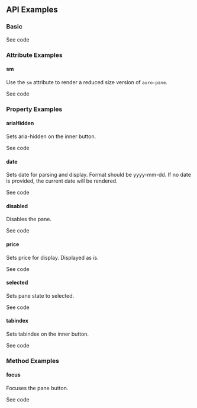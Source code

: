 <!-- AURO-GENERATED-CONTENT:START (FILE:src=./../api.md) -->
<!-- AURO-GENERATED-CONTENT:END -->

## API Examples

### Basic

<div class="twoColDemoRow">
  <div>
    <div class="exampleWrapper">
      <!-- AURO-GENERATED-CONTENT:START (FILE:src=./../../apiExamples/basicSingle.html) -->
      <!-- AURO-GENERATED-CONTENT:END -->
    </div>
<auro-accordion lowProfile justifyRight>
  <span slot="trigger">See code</span>

<!-- AURO-GENERATED-CONTENT:START (CODE:src=./../../apiExamples/basicSingle.html) -->
<!-- AURO-GENERATED-CONTENT:END -->

</auro-accordion>

### Attribute Examples

#### sm

Use the `sm` attribute to render a reduced size version of `auro-pane`.

<div class="exampleWrapper">
  <!-- AURO-GENERATED-CONTENT:START (FILE:src=./../../apiExamples/smallSingle.html) -->
  <!-- AURO-GENERATED-CONTENT:END -->
</div>
<auro-accordion lowProfile justifyRight>
  <span slot="trigger">See code</span>

<!-- AURO-GENERATED-CONTENT:START (CODE:src=./../../apiExamples/smallSingle.html) -->
<!-- AURO-GENERATED-CONTENT:END -->

</auro-accordion>

### Property Examples

#### ariaHidden

Sets aria-hidden on the inner button.

<div class="exampleWrapper">
  <!-- AURO-GENERATED-CONTENT:START (FILE:src=./../../apiExamples/ariaHidden.html) -->
  <!-- AURO-GENERATED-CONTENT:END -->
</div>
<auro-accordion lowProfile justifyRight>
  <span slot="trigger">See code</span>

<!-- AURO-GENERATED-CONTENT:START (CODE:src=./../../apiExamples/ariaHidden.html) -->
<!-- AURO-GENERATED-CONTENT:END -->

</auro-accordion>

#### date

Sets date for parsing and display. Format should be yyyy-mm-dd. If no date is provided, the current date will be rendered.

<div class="exampleWrapper">
  <!-- AURO-GENERATED-CONTENT:START (FILE:src=./../../apiExamples/date.html) -->
  <!-- AURO-GENERATED-CONTENT:END -->
</div>
<auro-accordion lowProfile justifyRight>
  <span slot="trigger">See code</span>

<!-- AURO-GENERATED-CONTENT:START (CODE:src=./../../apiExamples/date.html) -->
<!-- AURO-GENERATED-CONTENT:END -->

</auro-accordion>

#### disabled

Disables the pane.

<div class="exampleWrapper">
  <!-- AURO-GENERATED-CONTENT:START (FILE:src=./../../apiExamples/disabled.html) -->
  <!-- AURO-GENERATED-CONTENT:END -->
</div>
<auro-accordion lowProfile justifyRight>
  <span slot="trigger">See code</span>

<!-- AURO-GENERATED-CONTENT:START (CODE:src=./../../apiExamples/disabled.html) -->
<!-- AURO-GENERATED-CONTENT:END -->

</auro-accordion>

#### price

Sets price for display. Displayed as is.

<div class="exampleWrapper">
  <!-- AURO-GENERATED-CONTENT:START (FILE:src=./../../apiExamples/price.html) -->
  <!-- AURO-GENERATED-CONTENT:END -->
</div>
<auro-accordion lowProfile justifyRight>
  <span slot="trigger">See code</span>

<!-- AURO-GENERATED-CONTENT:START (CODE:src=./../../apiExamples/price.html) -->
<!-- AURO-GENERATED-CONTENT:END -->

</auro-accordion>

#### selected

Sets pane state to selected.

<div class="exampleWrapper">
  <!-- AURO-GENERATED-CONTENT:START (FILE:src=./../../apiExamples/selected.html) -->
  <!-- AURO-GENERATED-CONTENT:END -->
</div>
<auro-accordion lowProfile justifyRight>
  <span slot="trigger">See code</span>

<!-- AURO-GENERATED-CONTENT:START (CODE:src=./../../apiExamples/selected.html) -->
<!-- AURO-GENERATED-CONTENT:END -->

</auro-accordion>

#### tabindex

Sets tabindex on the inner button.

<div class="exampleWrapper">
  <!-- AURO-GENERATED-CONTENT:START (FILE:src=./../../apiExamples/tabindex.html) -->
  <!-- AURO-GENERATED-CONTENT:END -->
</div>
<auro-accordion lowProfile justifyRight>
  <span slot="trigger">See code</span>

<!-- AURO-GENERATED-CONTENT:START (CODE:src=./../../apiExamples/tabindex.html) -->
<!-- AURO-GENERATED-CONTENT:END -->

</auro-accordion>

</auro-accordion>

### Method Examples

#### focus

Focuses the pane button.

<div class="exampleWrapper">
  <!-- AURO-GENERATED-CONTENT:START (FILE:src=./../../apiExamples/focus.html) -->
  <!-- AURO-GENERATED-CONTENT:END -->
</div>
<auro-accordion lowProfile justifyRight>
  <span slot="trigger">See code</span>

<!-- AURO-GENERATED-CONTENT:START (CODE:src=./../../apiExamples/focus.html) -->
<!-- AURO-GENERATED-CONTENT:END -->

<!-- AURO-GENERATED-CONTENT:START (CODE:src=./../../apiExamples/focus.js) -->
<!-- AURO-GENERATED-CONTENT:END -->

</auro-accordion>


